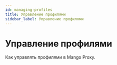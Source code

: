 ```yaml
---
id: managing-profiles
title: Управление профилями
sidebar_label: Управление профилями
---
```

# Управление профилями
Как управлять профилями в Mango Proxy.
